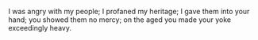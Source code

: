 I was angry with my people; I profaned my heritage; I gave them into your hand; you showed them no mercy; on the aged you made your yoke exceedingly heavy.
